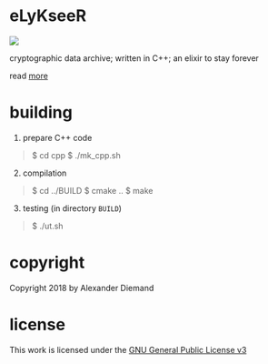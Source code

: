 # eLyKseeR

[![](https://www.elykseer.com/images/elykseer.png)](https://github.com/eLyKseeR)

cryptographic data archive; written in C++; an elixir to stay forever

read [more](https://github.com/eLyKseeR/elykseer-cpp)


# building

1. prepare C++ code 

> $ cd cpp
>  $ ./mk_cpp.sh

2. compilation

> $ cd ../BUILD
> $ cmake ..
> $ make

3. testing (in directory `BUILD`)

> $ ./ut.sh


# copyright

Copyright 2018 by Alexander Diemand

# license

This work is licensed under the 
[GNU General Public License v3](https://www.gnu.org/licenses/gpl.html)

